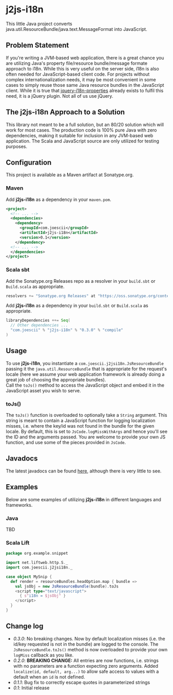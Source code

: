 # j2js-i18n

This little Java project converts java.util.ResourceBundle/java.text.MessageFormat into JavaScript.  

## Problem Statement

If you're writing a JVM-based web application, there is a great chance you are utilizing Java's property file/resource bundle/message formate approach to i18n.  While this is very useful on the server side, i18n is also often needed for JavaScript-based client code.  For projects without complex internationalization needs, it may be most convenient in some cases to simply reuse those same Java resource bundles in the JavaScript client.  While it is true that [jquery-i18n-properties](https://code.google.com/p/jquery-i18n-properties/) already exists to fulfil this need, it is a jQuery plugin.  Not all of us use jQuery.  

## The j2js-i18n Approach to a Solution

This library not meant to be a full solution, but an 80/20 solution which will work for most cases.  The production code is 100% pure Java with zero dependencies, making it suitable for inclusion in any JVM-based web application.  The Scala and JavaScript source are only utilized for testing purposes.  

## Configuration

This project is available as a Maven artifact at Sonatype.org.  

### Maven

Add **j2js-i18n** as a dependency in your `maven.pom`.

```xml
<project>
  <!-- ... -->
  <dependencies>
    <dependency>
      <groupId>com.joescii</groupId>
      <artifactId>j2js-i18n</artifactId>
      <version>0.1</version>
    </dependency>
  <!-- ... -->
  </dependencies>
</project>
```

### Scala sbt
Add the Sonatype.org Releases repo as a resolver in your `build.sbt` or `Build.scala` as appropriate.

```scala
resolvers += "Sonatype.org Releases" at "https://oss.sonatype.org/content/repositories/releases/"
```

Add **j2js-i18n** as a dependency in your `build.sbt` or `Build.scala` as appropriate.

```scala
libraryDependencies ++= Seq(
  // Other dependencies ...
  "com.joescii" % "j2js-i18n" % "0.3.0" % "compile"
)
```

## Usage

To use **j2js-i18n**, you instantiate a `com.joescii.j2jsi18n.JsResourceBundle` passing it the `java.util.ResourceBundle` that is appropriate for the request's locale (here we assume your web application framework is already doing a great job of choosing the appropriate bundles).  
Call the `toJs()` method to access the JavaScript object and embed it in the JavaScript asset you wish to serve.

### toJs()
The `toJs()` function is overloaded to optionally take a `String` argument.
This string is meant to contain a JavaScript function for logging localization misses, i.e. where the key/id was not found in the bundle for the given locale.
By default, this is set to `JsCode.logMissWithArgs` and hence you'll see the ID and the arguments passed.
You are welcome to provide your own JS function, and use some of the pieces provided in `JsCode`.

## Javadocs

The latest javadocs can be found [here](http://joescii.github.io/j2js-i18n/api/), although there is very little to see.

## Examples

Below are some examples of utilizing **j2js-i18n** in different languages and frameworks.

### Java

TBD

### Scala Lift

```scala
package org.example.snippet

import net.liftweb.http.S._
import com.joescii.j2jsi18n._

case object MySnip {
  def render = resourceBundles.headOption.map { bundle =>
    val jsObj = new JsResourceBundle(bundle).toJs
    <script type="text/javascript">
      { s"i18n = $jsObj" }
    </script>
  }
}
```

## Change log

* *0.3.0*: No breaking changes.
Now by default localization misses (i.e. the id/key requested is not in the bundle) are logged to the console.
The `JsResourceBundle.toJs()` method is now overloaded to provide your own `logMiss` callback as you like.
* *0.2.0*: **BREAKING CHANGE:** All entries are now functions, i.e. strings with no parameters are a function expecting zero arguments.
Added `localize(id, default, arg...)` to allow safe access to values with a default when an `id` is not defined.
* *0.1.1*: Bug fix to correctly escape quotes in parameterized strings
* *0.1*: Initial release

